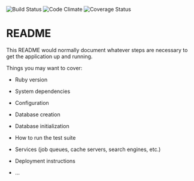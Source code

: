 ![Build Status](https://app.codeship.com/projects/8d9bc930-5843-0135-0fa3-36f0cd9b538f/status?branch=master)
![Code Climate](https://codeclimate.com/github/PatrickDennisFarley/frugal_fashion_tracker.png)
![Coverage Status](https://coveralls.io/repos/PatrickDennisFarley>/frugal_fashion_tracker/badge.png)
# README

This README would normally document whatever steps are necessary to get the
application up and running.

Things you may want to cover:

* Ruby version

* System dependencies

* Configuration

* Database creation

* Database initialization

* How to run the test suite

* Services (job queues, cache servers, search engines, etc.)

* Deployment instructions

* ...
